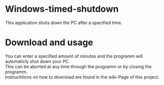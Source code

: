 # Windows-timed-shutdown
This application shuts down the PC after a specified time.

# Download and usage
You can enter a specified amount of minutes and the programm will automaticly shut down your PC.  
This can be aborted at any time through the programm or by closing the programm.  
Instruchtions on how to download are found in the wiki-Page of this project.
